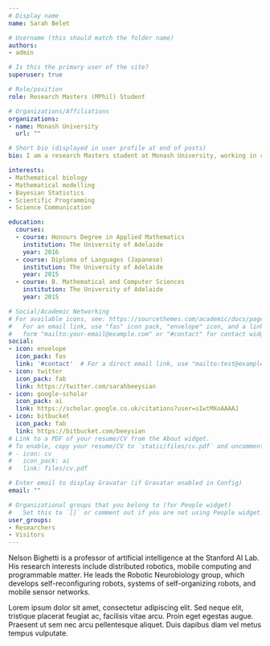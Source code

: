 ```yaml
---
# Display name
name: Sarah Belet

# Username (this should match the folder name)
authors:
- admin

# Is this the primary user of the site?
superuser: true

# Role/position
role: Research Masters (MPhil) Student

# Organizations/Affiliations
organizations:
- name: Monash University
  url: ""

# Short bio (displayed in user profile at end of posts)
bio: I am a research Masters student at Monash University, working in collaboration with the World Mosquito Program to combat the spread of dengue fever. My research interests and skills include statistics/Bayesian statistics, data analysis, mathematical modelling, and scientific programming. 

interests:
- Mathematical biology
- Mathematical modelling
- Bayesian Statistics
- Scientific Programming
- Science Communication

education:
  courses:
  - course: Honours Degree in Applied Mathematics
    institution: The University of Adelaide
    year: 2016
  - course: Diploma of Languages (Japanese)
    institution: The University of Adelaide
    year: 2015
  - course: B. Mathematical and Computer Sciences
    institution: The University of Adelaide
    year: 2015

# Social/Academic Networking
# For available icons, see: https://sourcethemes.com/academic/docs/page-builder/#icons
#   For an email link, use "fas" icon pack, "envelope" icon, and a link in the
#   form "mailto:your-email@example.com" or "#contact" for contact widget.
social:
- icon: envelope
  icon_pack: fas
  link: '#contact'  # For a direct email link, use "mailto:test@example.org".
- icon: twitter
  icon_pack: fab
  link: https://twitter.com/sarahbeeysian
- icon: google-scholar
  icon_pack: ai
  link: https://scholar.google.co.uk/citations?user=sIwtMXoAAAAJ
- icon: bitbucket
  icon_pack: fab
  link: https://bitbucket.com/beeysian
# Link to a PDF of your resume/CV from the About widget.
# To enable, copy your resume/CV to `static/files/cv.pdf` and uncomment the lines below.
# - icon: cv
#   icon_pack: ai
#   link: files/cv.pdf

# Enter email to display Gravatar (if Gravatar enabled in Config)
email: ""

# Organizational groups that you belong to (for People widget)
#   Set this to `[]` or comment out if you are not using People widget.
user_groups:
- Researchers
- Visitors
---
```


Nelson Bighetti is a professor of artificial intelligence at the Stanford AI Lab. His research interests include distributed robotics, mobile computing and programmable matter. He leads the Robotic Neurobiology group, which develops self-reconfiguring robots, systems of self-organizing robots, and mobile sensor networks.

Lorem ipsum dolor sit amet, consectetur adipiscing elit. Sed neque elit, tristique placerat feugiat ac, facilisis vitae arcu. Proin eget egestas augue. Praesent ut sem nec arcu pellentesque aliquet. Duis dapibus diam vel metus tempus vulputate.
